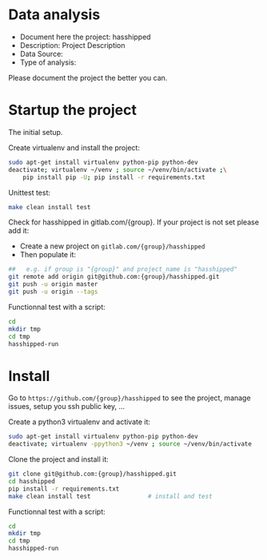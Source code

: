 # Data analysis
- Document here the project: hasshipped
- Description: Project Description
- Data Source:
- Type of analysis:

Please document the project the better you can.

# Startup the project

The initial setup.

Create virtualenv and install the project:
```bash
sudo apt-get install virtualenv python-pip python-dev
deactivate; virtualenv ~/venv ; source ~/venv/bin/activate ;\
    pip install pip -U; pip install -r requirements.txt
```

Unittest test:
```bash
make clean install test
```

Check for hasshipped in gitlab.com/{group}.
If your project is not set please add it:

- Create a new project on `gitlab.com/{group}/hasshipped`
- Then populate it:

```bash
##   e.g. if group is "{group}" and project_name is "hasshipped"
git remote add origin git@github.com:{group}/hasshipped.git
git push -u origin master
git push -u origin --tags
```

Functionnal test with a script:

```bash
cd
mkdir tmp
cd tmp
hasshipped-run
```

# Install

Go to `https://github.com/{group}/hasshipped` to see the project, manage issues,
setup you ssh public key, ...

Create a python3 virtualenv and activate it:

```bash
sudo apt-get install virtualenv python-pip python-dev
deactivate; virtualenv -ppython3 ~/venv ; source ~/venv/bin/activate
```

Clone the project and install it:

```bash
git clone git@github.com:{group}/hasshipped.git
cd hasshipped
pip install -r requirements.txt
make clean install test                # install and test
```
Functionnal test with a script:

```bash
cd
mkdir tmp
cd tmp
hasshipped-run
```

